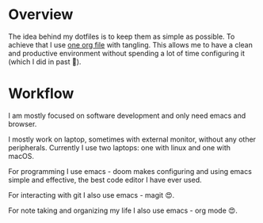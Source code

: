 # Overview

The idea behind my dotfiles is to keep them as simple as possible. To achieve
that I use [one org file](dotfiles/dotfiles.org) with tangling. This
allows me to have a clean and productive environment without spending a lot of
time configuring it (which I did in past 🙁).

# Workflow

I am mostly focused on software development and only need emacs and browser.

I mostly work on laptop, sometimes with external monitor, without any other
peripherals. Currently I use two laptops: one with linux and one with macOS.

For programming I use emacs - doom makes configuring and using emacs simple and
effective, the best code editor I have ever used.

For interacting with git I also use emacs - magit 😍.

For note taking and organizing my life I also use emacs - org mode 😍.
